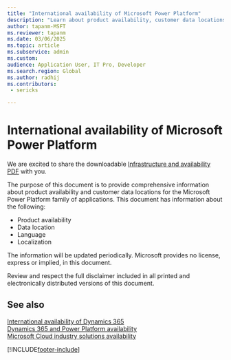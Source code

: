```yaml
---
title: "International availability of Microsoft Power Platform"
description: "Learn about product availability, customer data locations, and languages for the Microsoft Power Platform family of applications by downloading the linked PDF."
author: tapanm-MSFT
ms.reviewer: tapanm
ms.date: 03/06/2025
ms.topic: article
ms.subservice: admin
ms.custom:
audience: Application User, IT Pro, Developer
ms.search.region: Global
ms.author: radhij
ms.contributors:
 - sericks

---
```


# International availability of Microsoft Power Platform

We are excited to share the downloadable [Infrastructure and availability PDF](https://aka.ms/dynamics_365_international_availability_deck) with you.

The purpose of this document is to provide comprehensive information about product availability and customer data locations for the Microsoft Power Platform family of applications. This document has information about the following:

- Product availability
- Data location
- Language
- Localization

The information will be updated periodically. Microsoft provides no license, express or implied, in this document.

Review and respect the full disclaimer included in all printed and electronically distributed versions of this document.

## See also

[International availability of Dynamics 365](/dynamics365/get-started/availability) <br />
[Dynamics 365 and Power Platform availability](https://releaseplans.microsoft.com/availability-reports)<br/>
[Microsoft Cloud industry solutions availability](https://aka.ms/industry-cloud-availability)

[!INCLUDE[footer-include](includes/footer-banner.md)]
